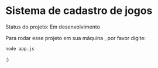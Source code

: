 <h1>Sistema de cadastro de jogos</h1>

Status do projeto: Em desenvolvimento

Para rodar esse projeto em sua máquina , por favor digite:

```
node app.js
```

:)
